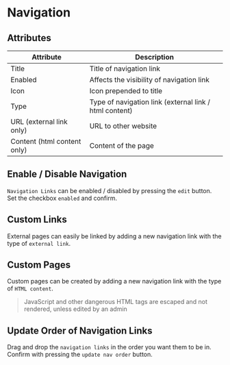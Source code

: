 # Navigation

## Attributes

| Attribute                   | Description                                            |
|-----------------------------|--------------------------------------------------------|
| Title                       | Title of navigation link                               |
| Enabled                     | Affects the visibility of navigation link              |
| Icon                        | Icon prepended to title                                |
| Type                        | Type of navigation link (external link / html content) |
| URL (external link only)    | URL to other website                                   |
| Content (html content only) | Content of the page                                    |

## Enable / Disable Navigation

`Navigation Links` can be enabled / disabled by pressing the `edit` button.  
Set the checkbox `enabled` and confirm.  

## Custom Links

External pages can easily be linked by adding a new navigation link with the type of `external link`.  

## Custom Pages

Custom pages can be created by adding a new navigation link with the type of `HTML content`.  

> JavaScript and other dangerous HTML tags are escaped and not rendered, unless edited by an admin

## Update Order of Navigation Links

Drag and drop the `navigation links` in the order you want them to be in.  
Confirm with pressing the `update nav order` button.
